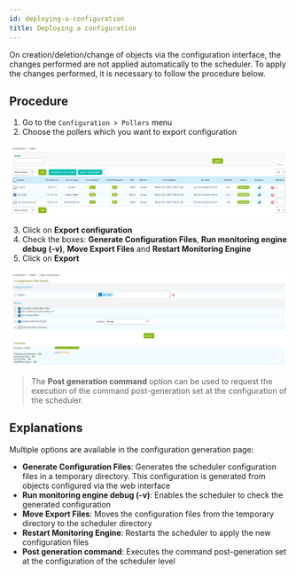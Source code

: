 ```yaml
---
id: deploying-a-configuration
title: Deploying a configuration
---
```


On creation/deletion/change of objects via the configuration interface, the
changes performed are not applied automatically to the scheduler. To apply the
changes performed, it is necessary to follow the procedure below.

## Procedure

1.  Go to the `Configuration > Pollers` menu
2.  Choose the pollers which you want to export configuration

![image](../../assets/monitoring/monitoring-servers/monitoring-servers-list.png)

3.  Click on **Export configuration**
4.  Check the boxes: **Generate Configuration Files**, **Run monitoring engine
debug (-v)**, **Move Export Files** and **Restart Monitoring Engine**
5.  Click on **Export**

![image](../../assets/monitoring/monitoring-servers/monitoring-servers-generate-configuration.png)

> The **Post generation command** option can be used to request the execution of
> the command post-generation set at the configuration of the scheduler.

## Explanations

Multiple options are available in the configuration generation page:

- **Generate Configuration Files**: Generates the scheduler configuration
files in a temporary directory. This configuration is generated from objects
configured via the web interface
- **Run monitoring engine debug (-v)**: Enables the scheduler to check the
generated configuration
- **Move Export Files**: Moves the configuration files from the temporary
directory to the scheduler directory
- **Restart Monitoring Engine**: Restarts the scheduler to apply the new
configuration files
- **Post generation command**: Executes the command post-generation set at the
configuration of the scheduler level
